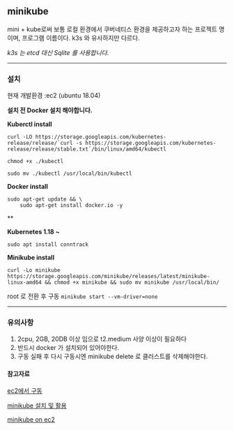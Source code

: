
## minikube

mini + kube로써 보통 로컬 환경에서 쿠버네티스 환경을 제공하고자 하는 프로젝트 명이며, 프로그램 이름이다. k3s 와 유사하지만 다르다.

*k3s 는 etcd 대신 Sqlite 를 사용합니다.*

---
### 설치


현재 개발환경 :ec2 (ubuntu 18.04)

**설치 전 Docker 설치 해야합니다.**

**Kuberctl install**
```
curl -LO https://storage.googleapis.com/kubernetes-release/release/`curl -s https://storage.googleapis.com/kubernetes-release/release/stable.txt`/bin/linux/amd64/kubectl

chmod +x ./kubectl

sudo mv ./kubectl /usr/local/bin/kubectl
```

**Docker install**

```
sudo apt-get update && \
    sudo apt-get install docker.io -y
```
**


**Kubernetes 1.18 ~**

```sudo apt install conntrack```



**Minikube install**
```
curl -Lo minikube https://storage.googleapis.com/minikube/releases/latest/minikube-linux-amd64 && chmod +x minikube && sudo mv minikube /usr/local/bin/
```

root 로 전환 후 구동 ```minikube start --vm-driver=none ```

---

### 유의사항 

1. 2cpu, 2GB, 20DB 이상 임으로 t2.medium 사양 이상이 필요하다 
2. 반드시 docker 가 설치되어 있어야한다.
3. 구동 실패 후 다시 구동시엔 minikube delete 로 클러스트를 삭제해야한다.



#### 참고자료

[ec2에서 구동 ](https://www.oops4u.com/2366)

[minikube 설치 및 활용](https://medium.com/@cratios48/minikube-%EC%84%A4%EC%B9%98-%EB%B0%8F-%ED%99%9C%EC%9A%A9-4a63ddbc7fcb)

[minikube on ec2](https://www.radishlogic.com/kubernetes/running-minikube-in-aws-ec2-ubuntu/)